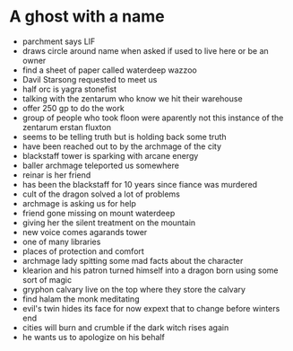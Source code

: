 # A ghost with a name

- parchment says LIF
- draws circle around name when asked if used to live here or be an owner
- find a sheet of paper called waterdeep wazzoo
- Davil Starsong requested to meet us
- half orc is yagra stonefist
- talking with the zentarum who know we hit their warehouse
- offer 250 gp to do the work
- group of people who took floon were aparently not this instance of the zentarum erstan fluxton
- seems to be telling truth but is holding back some truth
- have been reached out to by the archmage of the city
- blackstaff tower is sparking with arcane energy
- baller archmage teleported us somewhere
- reinar is her friend
- has been the blackstaff for 10 years since fiance was murdered
- cult of the dragon solved a lot of problems
- archmage is asking us for help
- friend gone missing on mount waterdeep
- giving her the silent treatment on the mountain
- new voice comes agarands tower 
- one of many libraries
- places of protection and comfort
- archmage lady spitting some mad facts about the character
- klearion and his patron turned himself into a dragon born using some sort of magic
- gryphon calvary live on the top where they store the calvary
- find halam the monk meditating
- evil's twin hides its face for now expext that to change before winters end
- cities will burn and crumble if the dark witch rises again
- he wants us to apologize on his behalf
